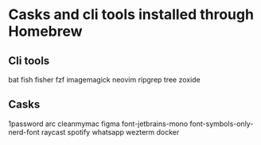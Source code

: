 # Casks and cli tools installed through Homebrew

## Cli tools

bat
fish
fisher
fzf
imagemagick
neovim
ripgrep
tree
zoxide

## Casks

1password
arc
cleanmymac
figma
font-jetbrains-mono
font-symbols-only-nerd-font
raycast
spotify
whatsapp
wezterm
docker
